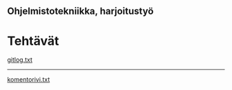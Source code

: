 ## Ohjelmistotekniikka, harjoitustyö


**Tehtävät**
============

[gitlog.txt](
https://github.com/halonenp/ot-harjoitustyo/blob/master/laskarit/viikko1/gitlog.txt
)

***
[komentorivi.txt](
https://github.com/halonenp/ot-harjoitustyo/blob/master/laskarit/viikko1/komentorivi.txt
)






